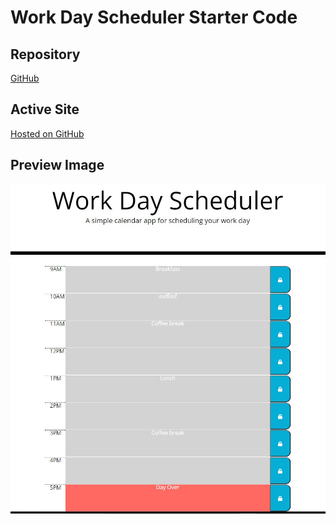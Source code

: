 # Work Day Scheduler Starter Code

## Repository
[GitHub](https://github.com/ladytrell/.../)

## Active Site
[Hosted on GitHub ](https://ladytrell.github.io/.../)


## Preview Image
![Preview of web page](./assets/images/demo-image.jpg/)